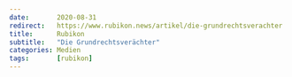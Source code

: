 ```yaml
---
date:       2020-08-31
redirect:   https://www.rubikon.news/artikel/die-grundrechtsverachter
title:      Rubikon
subtitle:   "Die Grundrechtsverächter"
categories: Medien
tags:       [rubikon]
---
```

